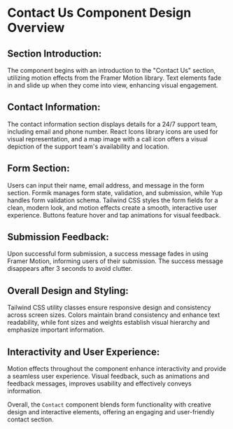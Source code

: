 # Contact Us Component Design Overview

## Section Introduction:
The component begins with an introduction to the "Contact Us" section, utilizing motion effects from the Framer Motion library. Text elements fade in and slide up when they come into view, enhancing visual engagement.

## Contact Information:
The contact information section displays details for a 24/7 support team, including email and phone number. React Icons library icons are used for visual representation, and a map image with a call icon offers a visual depiction of the support team's availability and location.

## Form Section:
Users can input their name, email address, and message in the form section. Formik manages form state, validation, and submission, while Yup handles form validation schema. Tailwind CSS styles the form fields for a clean, modern look, and motion effects create a smooth, interactive user experience. Buttons feature hover and tap animations for visual feedback.

## Submission Feedback:
Upon successful form submission, a success message fades in using Framer Motion, informing users of their submission. The success message disappears after 3 seconds to avoid clutter.

## Overall Design and Styling:
Tailwind CSS utility classes ensure responsive design and consistency across screen sizes. Colors maintain brand consistency and enhance text readability, while font sizes and weights establish visual hierarchy and emphasize important information.

## Interactivity and User Experience:
Motion effects throughout the component enhance interactivity and provide a seamless user experience. Visual feedback, such as animations and feedback messages, improves usability and effectively conveys information.

Overall, the `Contact` component blends form functionality with creative design and interactive elements, offering an engaging and user-friendly contact section.
